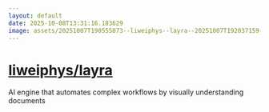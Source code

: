 ```yaml
---
layout: default
date: 2025-10-08T13:31:16.183629
image: assets/20251007T190555073--liweiphys--layra--20251007T192037159--cropped.png
---
```


# [liweiphys/layra](https://github.com/liweiphys/layra)

AI engine that automates complex workflows by visually understanding documents
